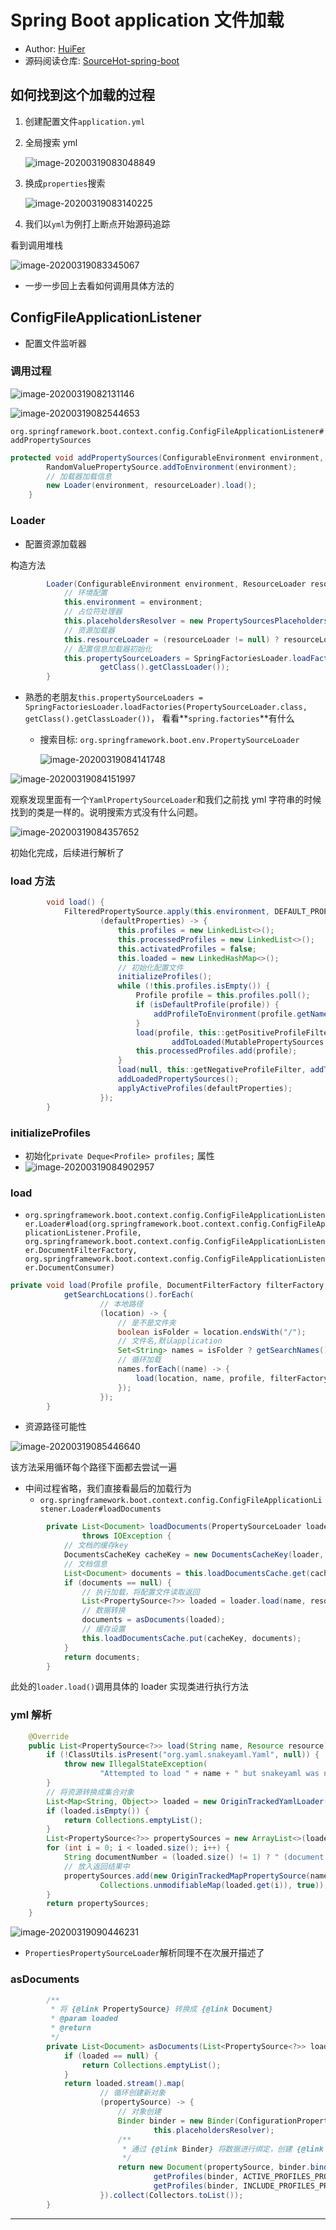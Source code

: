 # Spring Boot application 文件加载

- Author: [HuiFer](https://github.com/huifer)
- 源码阅读仓库: [SourceHot-spring-boot](https://github.com/SourceHot/spring-boot-read)

## 如何找到这个加载的过程

1. 创建配置文件`application.yml`

2. 全局搜索 yml

   ![image-20200319083048849](../../images/SpringBoot/image-20200319083048849.png)

3. 换成`properties`搜索

   ![image-20200319083140225](../../images/SpringBoot/image-20200319083140225.png)

4. 我们以`yml`为例打上断点开始源码追踪

看到调用堆栈

![image-20200319083345067](../../images/SpringBoot/image-20200319083345067.png)

- 一步一步回上去看如何调用具体方法的

## ConfigFileApplicationListener

- 配置文件监听器

### 调用过程

![image-20200319082131146](../../images/SpringBoot/image-20200319082131146.png)

![image-20200319082544653](../../images/SpringBoot/image-20200319082544653.png)

`org.springframework.boot.context.config.ConfigFileApplicationListener#addPropertySources`

```java
protected void addPropertySources(ConfigurableEnvironment environment, ResourceLoader resourceLoader) {
		RandomValuePropertySource.addToEnvironment(environment);
		// 加载器加载信息
		new Loader(environment, resourceLoader).load();
	}
```

### Loader

- 配置资源加载器

构造方法

```java
		Loader(ConfigurableEnvironment environment, ResourceLoader resourceLoader) {
		    // 环境配置
			this.environment = environment;
			// 占位符处理器
			this.placeholdersResolver = new PropertySourcesPlaceholdersResolver(this.environment);
			// 资源加载器
			this.resourceLoader = (resourceLoader != null) ? resourceLoader : new DefaultResourceLoader();
			// 配置信息加载器初始化
			this.propertySourceLoaders = SpringFactoriesLoader.loadFactories(PropertySourceLoader.class,
					getClass().getClassLoader());
		}

```

- 熟悉的老朋友`this.propertySourceLoaders = SpringFactoriesLoader.loadFactories(PropertySourceLoader.class, getClass().getClassLoader())`， 看看**`spring.factories`**有什么

  - 搜索目标: `org.springframework.boot.env.PropertySourceLoader`

    ![image-20200319084141748](../../images/SpringBoot/image-20200319084141748.png)

![image-20200319084151997](../../images/SpringBoot/image-20200319084151997.png)

观察发现里面有一个`YamlPropertySourceLoader`和我们之前找 yml 字符串的时候找到的类是一样的。说明搜索方式没有什么问题。

![image-20200319084357652](../../images/SpringBoot/image-20200319084357652.png)

初始化完成，后续进行解析了

### load 方法

```java
		void load() {
			FilteredPropertySource.apply(this.environment, DEFAULT_PROPERTIES, LOAD_FILTERED_PROPERTY,
					(defaultProperties) -> {
						this.profiles = new LinkedList<>();
						this.processedProfiles = new LinkedList<>();
						this.activatedProfiles = false;
						this.loaded = new LinkedHashMap<>();
						// 初始化配置文件
						initializeProfiles();
						while (!this.profiles.isEmpty()) {
							Profile profile = this.profiles.poll();
							if (isDefaultProfile(profile)) {
								addProfileToEnvironment(profile.getName());
							}
							load(profile, this::getPositiveProfileFilter,
									addToLoaded(MutablePropertySources::addLast, false));
							this.processedProfiles.add(profile);
						}
						load(null, this::getNegativeProfileFilter, addToLoaded(MutablePropertySources::addFirst, true));
						addLoadedPropertySources();
						applyActiveProfiles(defaultProperties);
					});
		}

```

### initializeProfiles

- 初始化`private Deque<Profile> profiles;` 属性
- ![image-20200319084902957](../../images/SpringBoot/image-20200319084902957.png)

### load

- `org.springframework.boot.context.config.ConfigFileApplicationListener.Loader#load(org.springframework.boot.context.config.ConfigFileApplicationListener.Profile, org.springframework.boot.context.config.ConfigFileApplicationListener.DocumentFilterFactory, org.springframework.boot.context.config.ConfigFileApplicationListener.DocumentConsumer)`

```JAVA
private void load(Profile profile, DocumentFilterFactory filterFactory, DocumentConsumer consumer) {
			getSearchLocations().forEach(
					// 本地路径
					(location) -> {
						// 是不是文件夹
						boolean isFolder = location.endsWith("/");
						// 文件名,默认application
						Set<String> names = isFolder ? getSearchNames() : NO_SEARCH_NAMES;
						// 循环加载
						names.forEach((name) -> {
							load(location, name, profile, filterFactory, consumer);
						});
					});
		}
```

- 资源路径可能性

![image-20200319085446640](../../images/SpringBoot/image-20200319085446640.png)

该方法采用循环每个路径下面都去尝试一遍

- 中间过程省略，我们直接看最后的加载行为
  - `org.springframework.boot.context.config.ConfigFileApplicationListener.Loader#loadDocuments`

```java
		private List<Document> loadDocuments(PropertySourceLoader loader, String name, Resource resource)
				throws IOException {
		    // 文档的缓存key
			DocumentsCacheKey cacheKey = new DocumentsCacheKey(loader, resource);
			// 文档信息
			List<Document> documents = this.loadDocumentsCache.get(cacheKey);
			if (documents == null) {
				// 执行加载，将配置文件读取返回
				List<PropertySource<?>> loaded = loader.load(name, resource);
				// 数据转换
				documents = asDocuments(loaded);
				// 缓存设置
				this.loadDocumentsCache.put(cacheKey, documents);
			}
			return documents;
		}

```

此处的`loader.load()`调用具体的 loader 实现类进行执行方法

### yml 解析

```java
	@Override
	public List<PropertySource<?>> load(String name, Resource resource) throws IOException {
		if (!ClassUtils.isPresent("org.yaml.snakeyaml.Yaml", null)) {
			throw new IllegalStateException(
					"Attempted to load " + name + " but snakeyaml was not found on the classpath");
		}
		// 将资源转换成集合对象
		List<Map<String, Object>> loaded = new OriginTrackedYamlLoader(resource).load();
		if (loaded.isEmpty()) {
			return Collections.emptyList();
		}
		List<PropertySource<?>> propertySources = new ArrayList<>(loaded.size());
		for (int i = 0; i < loaded.size(); i++) {
			String documentNumber = (loaded.size() != 1) ? " (document #" + i + ")" : "";
			// 放入返回结果中
			propertySources.add(new OriginTrackedMapPropertySource(name + documentNumber,
					Collections.unmodifiableMap(loaded.get(i)), true));
		}
		return propertySources;
	}

```

![image-20200319090446231](../../images/SpringBoot/image-20200319090446231.png)

- `PropertiesPropertySourceLoader`解析同理不在次展开描述了

### asDocuments

```JAVA
		/**
		 * 将 {@link PropertySource} 转换成 {@link Document}
		 * @param loaded
		 * @return
		 */
		private List<Document> asDocuments(List<PropertySource<?>> loaded) {
			if (loaded == null) {
				return Collections.emptyList();
			}
			return loaded.stream().map(
					// 循环创建新对象
					(propertySource) -> {
						// 对象创建
						Binder binder = new Binder(ConfigurationPropertySources.from(propertySource),
								this.placeholdersResolver);
						/**
						 * 通过 {@link Binder} 将数据进行绑定，创建 {@link Document}进行返回
						 */
						return new Document(propertySource, binder.bind("spring.profiles", STRING_ARRAY).orElse(null),
								getProfiles(binder, ACTIVE_PROFILES_PROPERTY),
								getProfiles(binder, INCLUDE_PROFILES_PROPERTY));
					}).collect(Collectors.toList());
		}

```

---
